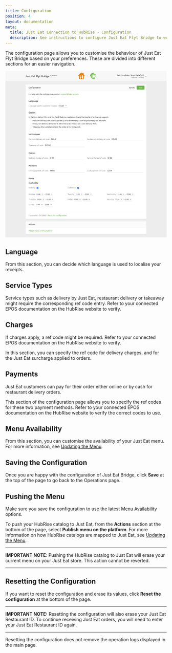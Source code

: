 ```yaml
---
title: Configuration
position: 4
layout: documentation
meta:
  title: Just Eat Connection to HubRise - Configuration
  description: See instructions to configure Just Eat Flyt Bridge to work seamlessly with Just Eat and your EPOS or other apps connected to HubRise. Configuration is simple.
---
```


The configuration page allows you to customise the behaviour of Just Eat Flyt Bridge based on your preferences.
These are divided into different sections for an easier navigation.

![Just Eat Flyt Bridge configuration page](../images/002-en-just-eat-configuration-page.png)

## Language

From this section, you can decide which language is used to localise your receipts.

## Service Types

Service types such as delivery by Just Eat, restaurant delivery or takeaway might require the corresponding ref code entry. Refer to your connected EPOS documentation on the HubRise website to verify.

## Charges

If charges apply, a ref code might be required. Refer to your connected EPOS documentation on the HubRise website to verify.

In this section, you can specify the ref code for delivery charges, and for the Just Eat surcharge applied to orders.

## Payments

Just Eat customers can pay for their order either online or by cash for restaurant delivery orders.

This section of the configuration page allows you to specify the ref codes for these two payment methods. Refer to your connected EPOS documentation on the HubRise website to verify the correct codes to use.

## Menu Availability

From this section, you can customise the availability of your Just Eat menu. For more information, see [Updating the Menu](/apps/just-eat-flyt/updating-menu#availability).


## Saving the Configuration

Once you are happy with the configuration of Just Eat Bridge, click **Save** at the top of the page to go back to the Operations page.

## Pushing the Menu

Make sure you save the configuration to use the latest [Menu Availability](#menu-availability) options.

To push your HubRise catalog to Just Eat, from the **Actions** section at the bottom of the page, select **Publish menu on the platform**. For more information on how HubRise catalogs are mapped to Just Eat, see [Updating the Menu](/apps/just-eat-flyt/updating-menu).

---

**IMPORTANT NOTE**: Pushing the HubRise catalog to Just Eat will erase your current menu on your Just Eat store. This action cannot be reverted. 

---

## Resetting the Configuration

If you want to reset the configuration and erase its values, click **Reset the configuration** at the bottom of the page.

---

**IMPORTANT NOTE:** Resetting the configuration will also erase your Just Eat Restaurant ID. To continue receiving Just Eat orders, you will need to enter your Just Eat Restaurant ID again.

---

Resetting the configuration does not remove the operation logs displayed in the main page.
